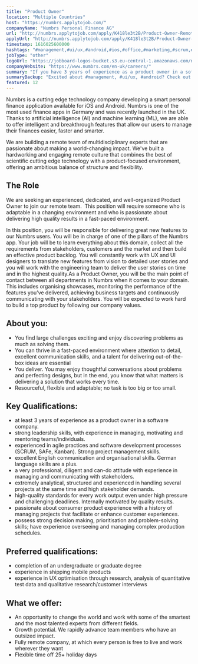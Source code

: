 ```yaml
---
title: "Product Owner"
location: "Multiple Countries"
host: "https://numbrs.applytojob.com/"
companyName: "Numbrs Personal Finance AG"
url: "http://numbrs.applytojob.com/apply/K418le3t2B/Product-Owner-Remote"
applyUrl: "http://numbrs.applytojob.com/apply/K418le3t2B/Product-Owner-Remote"
timestamp: 1616025600000
hashtags: "#management,#ui/ux,#android,#ios,#office,#marketing,#scrum,#finance,#translation,#analysis"
jobType: "other"
logoUrl: "https://jobboard-logos-bucket.s3.eu-central-1.amazonaws.com/numbrs-personal-finance-ag"
companyWebsite: "https://www.numbrs.com/en-uk/careers/"
summary: "If you have 3 years of experience as a product owner in a software company, consider applying to Numbrs's job post for a new product owner."
summaryBackup: "Excited about #management, #ui/ux, #android? Check out this job post!"
featured: 12
---
```


Numbrs is a cutting edge technology company developing a smart personal finance application available for iOS and Android. Numbrs is one of the most used finance apps in Germany and was recently launched in the UK. Thanks to artificial intelligence (AI) and machine learning (ML), we are able to offer intelligent and breakthrough features that allow our users to manage their finances easier, faster and smarter.

We are building a remote team of multidisciplinary experts that are passionate about making a world-changing impact. We've built a hardworking and engaging remote culture that combines the best of scientific cutting edge technology with a product-focused environment, offering an ambitious balance of structure and flexibility.

## The Role

We are seeking an experienced, dedicated, and well-organized Product Owner to join our remote team.  This position will require someone who is adaptable in a changing environment and who is passionate about delivering high quality results in a fast-paced environment.

In this position, you will be responsible for delivering great new features to our Numbrs users. You will be in charge of one of the pillars of the Numbrs app. Your job will be to learn everything about this domain, collect all the requirements from stakeholders, customers and the market and then build an effective product backlog. You will constantly work with UX and UI designers to translate new features from vision to detailed user stories and you will work with the engineering team to deliver the user stories on time and in the highest quality.As a Product Owner, you will be the main point of contact between all departments in Numbrs when it comes to your domain. This includes organising showcases, monitoring the performance of the features you’ve delivered, achieving business targets and continuously communicating with your stakeholders. You will be expected to work hard to build a top product by following our company values.

## About you:

*   You find large challenges exciting and enjoy discovering problems as much as solving them.
*   You can thrive in a fast-paced environment where attention to detail, excellent communication skills, and a talent for delivering out-of-the-box ideas are essential
*   You deliver. You may enjoy thoughtful conversations about problems and perfecting designs, but in the end, you know that what matters is delivering a solution that works every time.
*   Resourceful, flexible and adaptable; no task is too big or too small.

## Key Qualifications:

*   at least 3 years of experience as a product owner in a software company.
*   strong leadership skills, with experience in managing, motivating and mentoring teams/individuals.
*   experienced in agile practices and software development processes (SCRUM, SAFe, Kanban). Strong project management skills.
*   excellent English communication and organisational skills. German language skills are a plus.
*   a very professional, diligent and can-do attitude with experience in managing and communicating with stakeholders.
*   extremely analytical, structured and experienced in handling several projects at the same time and high stakeholder demands.
*   high-quality standards for every work output even under high pressure and challenging deadlines. Internally motivated by quality results.
*   passionate about consumer product experience with a history of managing projects that facilitate or enhance customer experiences.
*   possess strong decision making, prioritisation and problem-solving skills; have experience overseeing and managing complex production schedules.

## Preferred qualifications:

*   completion of an undergraduate or graduate degree
*   experience in shipping mobile products
*   experience in UX optimisation through research, analysis of quantitative test data and qualitative research/customer interviews

## What we offer:

*   An opportunity to change the world and work with some of the smartest and the most talented experts from different fields. 
*   Growth potential. We rapidly advance team members who have an outsized impact. 
*   Fully remote company, at which every person is free to live and work wherever they want
*   Flexible time off 25+ holiday days
